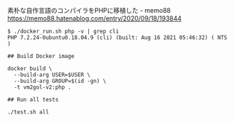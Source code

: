 素朴な自作言語のコンパイラをPHPに移植した - memo88  
https://memo88.hatenablog.com/entry/2020/09/18/193844

```
$ ./docker_run.sh php -v | grep cli
PHP 7.2.24-0ubuntu0.18.04.9 (cli) (built: Aug 16 2021 05:46:32) ( NTS )
```

```
## Build Docker image

docker build \
  --build-arg USER=$USER \
  --build-arg GROUP=$(id -gn) \
  -t vm2gol-v2:php .

## Run all tests

./test.sh all
```
